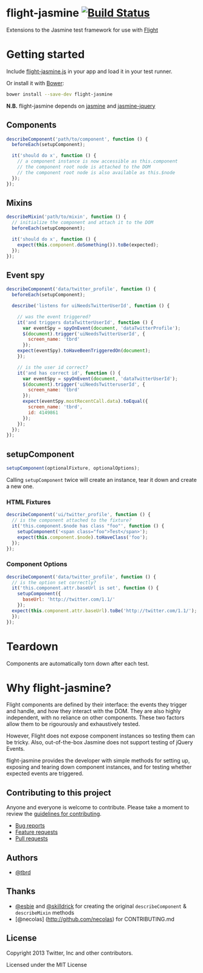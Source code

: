 flight-jasmine [![Build Status](https://travis-ci.org/twitter/flight-jasmine.png?branch=master)](http://travis-ci.org/twitter/flight-jasmine)
==============

Extensions to the Jasmine test framework for use with [Flight](https://github.com/twitter/flight)

# Getting started

Include [flight-jasmine.js](https://raw.github.com/twitter/flight-jasmine/master/lib/flight-jasmine.js)
in your app and load it in your test runner.

Or install it with [Bower](https://github.com/twitter/bower):

```bash
bower install --save-dev flight-jasmine
```

**N.B.** flight-jasmine depends on
[jasmine](https://github.com/pivotal/jasmine) and
[jasmine-jquery](https://github.com/velesin/jasmine-jquery)

## Components

```javascript
describeComponent('path/to/component', function () {
  beforeEach(setupComponent);

  it('should do x', function () {
    // a component instance is now accessible as this.component
    // the component root node is attached to the DOM
    // the component root node is also available as this.$node
  });
});
```

## Mixins

```javascript
describeMixin('path/to/mixin', function () {
  // initialize the component and attach it to the DOM
  beforeEach(setupComponent);

  it('should do x', function () {
    expect(this.component.doSomething()).toBe(expected);
  });
});
```

## Event spy

```javascript
describeComponent('data/twitter_profile', function () {
  beforeEach(setupComponent);

  describe('listens for uiNeedsTwitterUserId', function () {

    // was the event triggered?
    it('and triggers dataTwitterUserId', function () {
      var eventSpy = spyOnEvent(document, 'dataTwitterProfile');
      $(document).trigger('uiNeedsTwitterUserId', {
        screen_name: 'tbrd'
      });
    expect(eventSpy).toHaveBeenTriggeredOn(document);
    });

    // is the user id correct?
    it('and has correct id', function () {
      var eventSpy = spyOnEvent(document, 'dataTwitterUserId');
      $(document).trigger('uiNeedsTwitteruserId', {
        screen_name: 'tbrd'
      });
      expect(eventSpy.mostRecentCall.data).toEqual({
        screen_name: 'tbrd',
        id: 4149861
      });
    });
  });
});
```

## setupComponent

```javascript
setupComponent(optionalFixture, optionalOptions);
```

Calling `setupComponent` twice will create an instance, tear it down and create a new one.

### HTML Fixtures

```javascript
describeComponent('ui/twitter_profile', function () {
  // is the component attached to the fixture?
  it('this.component.$node has class "foo"', function () {
    setupComponent('<span class="foo">Test</span>');
    expect(this.component.$node).toHaveClass('foo');
  });
});
```

### Component Options

```javascript
describeComponent('data/twitter_profile', function () {
  // is the option set correctly?
  it('this.component.attr.baseUrl is set', function () {
    setupComponent({
      baseUrl: 'http://twitter.com/1.1/'
    });
  expect(this.component.attr.baseUrl).toBe('http://twitter.com/1.1/');
  });
});
```

# Teardown

Components are automatically torn down after each test.

# Why flight-jasmine?

Flight components are defined by their interface: the events they trigger and handle, and how they interact with the DOM. They are also highly independent, with no reliance on other components. These two factors allow them to be rigourously and exhaustively tested.

However, Flight does not expose component instances so testing them can be tricky. Also, out-of-the-box Jasmine does not support testing of jQuery Events.

flight-jasmine provides the developer with simple methods for setting up, exposing and tearing down component instances, and for testing whether expected events are triggered.

## Contributing to this project

Anyone and everyone is welcome to contribute. Please take a moment to
review the [guidelines for contributing](CONTRIBUTING.md).

* [Bug reports](CONTRIBUTING.md#bugs)
* [Feature requests](CONTRIBUTING.md#features)
* [Pull requests](CONTRIBUTING.md#pull-requests)

## Authors

+ [@tbrd](http://github.com/tbrd)

## Thanks

+ [@esbie](http://github.com/esbie) and [@skilldrick](http://github.com/skilldrick) for creating the original `describeComponent` & `describeMixin` methods
+ [@necolas] (http://github.com/necolas) for CONTRIBUTING.md

## License

Copyright 2013 Twitter, Inc and other contributors.

Licensed under the MIT License
